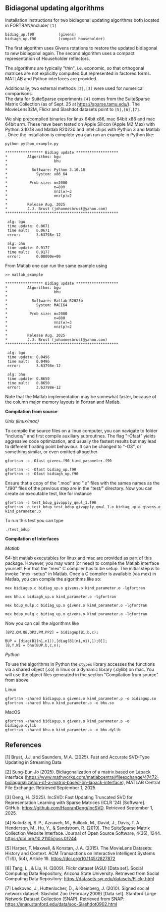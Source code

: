## Bidiagonal updating algorithms

Installation instructions for two bidiagonal updating algorithms both
located in FORTRAN/include/ `[1]`

    bidiag_up.f90           (givens)
    bidiagh_up.f90          (compact householder)

The first algorithm uses Givens rotations to restore the updated bidiagonal
to new bidiagonal again. The second algorithm uses a compact representation of
Householder reflectors.

The algorithms are typically "thin", i.e. economic, so that
orthogonal matrices are not explicitly computed but represented in factored
forms. MATLAB and Python interfaces are provided.

Additionally, two external methods `[2],[3]` were used for numerical comparisons.  
The data for SuiteSparse experiments `[4]` comes from the SuiteSparse Matrix Collection
(as of Sept. 25 at https://sparse.tamu.edu/). The MovieLens32M, Flickr and Slashdot
datasets point to `[5],[6],[7]`.

We ship precompiled binaries for linux 64bit x86, mac 64bit x86 and mac 64bit arm.
These have been tested on Apple Silicon (Apple M2 Max) with Python 3.10.18 and 
Matlab R2023b and Intel chips with Python 3 and Matlab . Once the installation is 
complete you can run an example in Python like:

``python python_example.py``

```
***************** Bidiag update *******************
*         Algorithms: bgu                          
*                     bhu                          
*                                                  
*           Software: Python 3.10.18 
*             System: x86_64        
*                                                  
*          Prob size: m=2000
*                     n=800
*                     nnz(w)=3
*                     nnz(p)=2
*                                                  
*         Release Aug. 2025                        
*         J.J. Brust (johannesbrust@yahoo.com)     
***************************************************

 alg: bgu
 time update: 0.0671 
 time mult:   0.0671
 error:       3.63798e-12  

 alg: bhu
 time update: 0.9177 
 time mult:   0.9177
 error:       0.00000e+00

```

From Matlab one can run the same example using

``>> matlab_example``

```
***************** Bidiag update ******************* 
*         Algorithms: bgu                           
*                     bhu                           
*                                                   
*           Software: Matlab R2023b                     
*             System: MACI64                            
*                                                   
*          Prob size: m=2000                          
*                     n=800                          
*                     nnz(w)=3                     
*                     nnz(p)=2                     
*                                                   
*         Release Aug. 2025                         
*         J.J. Brust (johannesbrust@yahoo.com)      
*************************************************** 

 alg: bgu                         
 time update: 0.0496                
 time mult:   0.0496                
 error:       3.63798e-12                
                                  
 alg: bhu                         
 time update: 0.8650                
 time mult:   0.8650                
 error:       3.63798e-12 

```
Note that the Matlab implementation may be somewhat faster,
because of the column major memory layouts in Fortran 
and Matlab. 

**Compilation from source**

*Unix (linux/mac)*

To compile the source files on a linux computer, you can navigate
to folder "include/" and first compile auxiliary subroutines.
The flag "-Ofast" yields aggressive code optimization, and usually the fastest
results but may lead to different floating point behaviour. 
It can be changed to "-O3", or something similar, or even omitted altogether.

    gfortran -c -Ofast givens.f90 kind_parameter.f90

    gfortran -c -Ofast bidiag_up.f90
    gfortran -c -Ofast bidiagh_up.f90

Ensure that a copy of the ".mod" and ".o" files with the sames names
as the ".f90" files of the previous step are in the "test/" directory.
Now you can create an executable test, like for instance

    gfortran -c test_bdup_givapply_qmul_1.f90
    gfortran -o test_bdup test_bdup_givapply_qmul_1.o bidiag_up.o givens.o kind_parameter.o

To run this test you can type

    ./test_bdup

**Compilation of Interfaces**

*Matlab*

64-bit matlab executables for linux and mac are provided as part of this package.
However, you may want (or need) to compile the Matlab interface yourself.
For that the "mex" C compiler has to be setup. The initial step is to 
invoke "mex -setup" in Matlab. Once a C compiler is available (via mex)
in Matlab, you can compile the algorithms like so:

    mex bidiagup.c bidiag_up.o givens.o kind_parameter.o -lgfortran

    mex bhu.c bidiagh_up.o kind_parameter.o -lgfortran

    mex bdup_mulp.c bidiag_up.o givens.o kind_parameter.o -lgfortran

    mex bdup_mulq.c bidiag_up.o givens.o kind_parameter.o -lgfortran

Now you can call the algorithms like

    [BP2,QM,QB,QP2,PM,PP2] = bidiagup(B1,b,c);

    BUP = [diag(B1(n1,n1)),[diag(B1(n1,n1),1);0]];                    
    [B,Y,W] = bhu(BUP,b,c,n);

*Python*

To use the algorithms in Python the `ctypes` library accesses the functions
via a shared object (.so) in linux or a dynamic library (.dylib) on mac.
You will use the object files generated in the section "Compilation from source" from above

Linux

```
gfortran -shared bidiagup.o givens.o kind_parameter.p -o bidiagup.so
gfortran -shared bhu.o kind_parameter.o -o bhu.so
```

MacOS

```
gfortran -shared bidiagup.o givens.o kind_parameter.p -o bidiagup.dylib
gfortran -shared bhu.o kind_parameter.o -o bhu.dylib
```

 ## References
[1] Brust, J.J.  and Saunders, M.A. (2025). Fast and Accurate SVD-Type Updating in Streaming Data

[2] Sung-Eun Jo (2025). Bidiagonalization of a matrix based on Lapack interface (https://www.mathworks.com/matlabcentral/fileexchange/47472-bidiagonalization-of-a-matrix-based-on-lapack-interface), MATLAB Central File Exchange. Retrieved September 1, 2025. 

[3] Deng, H. (2025). IncSVD: Fast Updating Truncated SVD for Representation Learning with Sparse Matrices (ICLR ’24) [Software]. GitHub. https://github.com/HaoranDeng/IncSVD. 
Retrieved September 1, 2025.

[4] Kolodziej, S. P., Aznaveh, M., Bullock, M., David, J., Davis, T. A., Henderson, M., Hu, Y., & Sandstrom, R. (2019). The SuiteSparse Matrix Collection Website Interface. Journal of Open Source Software, 4(35), 1244. https://doi.org/10.21105/joss.01244

[5] Harper, F. Maxwell, & Konstan, J. A. (2015). The MovieLens Datasets: History and Context. ACM Transactions on Interactive Intelligent Systems (TiiS), 5(4), Article 19. https://doi.org/10.1145/2827872

[6] Tang, L., & Liu, H. (2009). Flickr dataset (ASU) [Data set]. Social Computing Data Repository, Arizona State University. Retrieved from Social Computing Data Repository: https://datasets.syr.edu/datasets/Flickr.html

[7] Leskovec, J., Huttenlocher, D., & Kleinberg, J. (2010). Signed social network dataset: Slashdot Zoo (February 2009) [Data set]. Stanford Large Network Dataset Collection (SNAP). Retrieved from SNAP: 
https://snap.stanford.edu/data/soc-Slashdot0902.html

